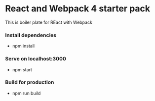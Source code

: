 # React and Webpack 4 starter pack

This is boiler plate for REact with Webpack

### Install dependencies

- npm install

### Serve on localhost:3000

- npm start

### Build for production

- npm run build

